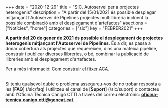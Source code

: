+++
date        = "2020-12-29"
title       = "SIC. Autoservei per a projectes heterogenis"
description = "A partir del 15/01/2021 és possible desplegar mitjançant l'Autoservei de Pipelines projectes multillibreria incloent la possible combinació amb el desplegament d'artefactes"
#sections    = ["Notícies", "home"]
categories  = ["sic"]
key         = "FEBRER2021"
+++


**A partir del 20 de gener de 2021 és possible el desplegament de projectes heterogenis mitjançant l'Autoservei de Pipelines**.
És a dir, es passa a donar cobertura als projectes que requereixen, dins una mateixa pipeline, construir i publicar diverses llibreries,
o bé, combinar la publicació de llibreries amb el desplegament d'artefactes.

Per a més informació: [Com construir el fitxer ACA](/sic-welcome-pack/fitxer-aca/).
<br/><br/>

Si teniu qualsevol dubte o problema assegureu-vos de no trobar resposta a les [**FAQ**] (/sic/faq) i utilitzeu el canal de [**Suport**] (/sic/suport)
o contacteu amb l'Oficina Tècnica Canigó CTTI a través del correu electrònic: **oficina-tecnica.canigo.ctti@gencat.cat**.